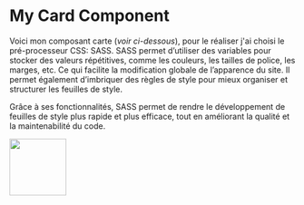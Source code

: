 # My Card Component 

Voici mon composant carte (*voir ci-dessous*), pour le réaliser j'ai choisi le pré-processeur CSS: SASS.
SASS permet d’utiliser des variables pour stocker des valeurs répétitives, comme les couleurs, les tailles de police, les marges, etc. Ce qui facilite la modification globale de l’apparence du site.
Il permet également d’imbriquer des règles de style pour mieux organiser et structurer les feuilles de style.

Grâce à ses fonctionnalités, SASS permet de rendre le développement de feuilles de style plus rapide et plus efficace, tout en améliorant la qualité et la maintenabilité du code.

<img src="https://github.com/karimrjn/my-card-component/assets/144689090/753ab9d3-03dc-44f2-a3ce-be5ad19ebcba" width="100" height="100">

